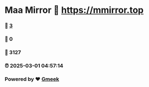# Maa Mirror :link: https://mmirror.top 
### :page_facing_up: [3](https://mmirror.top/tag.html) 
### :speech_balloon: 0 
### :hibiscus: 3127 
### :alarm_clock: 2025-03-01 04:57:14 
### Powered by :heart: [Gmeek](https://github.com/Meekdai/Gmeek)

